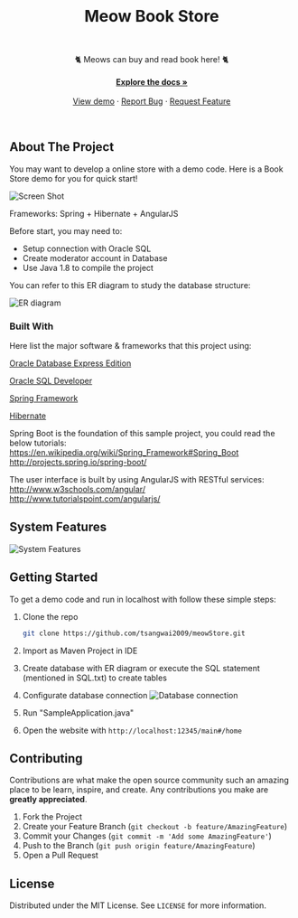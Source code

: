 
<!-- PROJECT LOGO -->
<br />
<p align="center">

  <h1 align="center">Meow Book Store</h1>
  <br />
  <p align="center">
    🐈 Meows can buy and read book here! 🐈
    <br />
    <br />
    <a href="https://github.com/tsangwai2009/meowStore"><strong>Explore the docs »</strong></a>
    <br />
    <br />
    <a href="https://github.com/tsangwai2009/meowStore">View demo</a>
    ·
    <a href="https://github.com/tsangwai2009/meowStore">Report Bug</a>
    ·
    <a href="https://github.com/tsangwai2009/meowStore">Request Feature</a>
  </p>
  <br />
</p>

<!-- ABOUT THE PROJECT -->
## About The Project

You may want to develop a online store with a demo code. Here is a Book Store demo for you for quick start! 

![Screen Shot](https://i.imgur.com/eLvL8Sj.png)

Frameworks: Spring + Hibernate + AngularJS

Before start, you may need to:
* Setup connection with Oracle SQL
* Create moderator account in Database
* Use Java 1.8 to compile the project

You can refer to this ER diagram to study the database structure:

![ER diagram](https://i.imgur.com/oQ0USno.png)


### Built With

Here list the major software & frameworks that this project using:

[Oracle Database Express Edition](https://www.oracle.com/database/technologies/appdev/xe.html)

[Oracle SQL Developer](https://www.oracle.com/database/technologies/appdev/sqldeveloper-landing.html)

[Spring Framework](http://docs.spring.io/spring/docs/4.1.0.BUILD-SNAPSHOT/spring-framework-reference/htmlsingle/)

 [Hibernate](https://www.tutorialspoint.com/hibernate/hibernate_overview.htm)

Spring Boot is the foundation of this sample project, you could read the below tutorials: 
https://en.wikipedia.org/wiki/Spring_Framework#Spring_Boot 
http://projects.spring.io/spring-boot/

The user interface is built by using AngularJS with RESTful services:
http://www.w3schools.com/angular/
http://www.tutorialspoint.com/angularjs/

<!-- System Feature -->
## System Features

![System Features](https://i.imgur.com/XBVc69D.png)
<!-- GETTING STARTED -->
## Getting Started

To get a demo code and run in localhost with follow these simple steps:



1. Clone the repo
   ```sh
   git clone https://github.com/tsangwai2009/meowStore.git
   ```
2. Import as Maven Project in IDE

3. Create database with ER diagram or execute the SQL statement (mentioned in SQL.txt) to create tables

4. Configurate database connection 
![Database connection](https://i.imgur.com/dH1Itae.png)

5. Run "SampleApplication.java"

6. Open the website with `http://localhost:12345/main#/home`
   
   
<!-- CONTRIBUTING -->
## Contributing

Contributions are what make the open source community such an amazing place to be learn, inspire, and create. Any contributions you make are **greatly appreciated**.

1. Fork the Project
2. Create your Feature Branch (`git checkout -b feature/AmazingFeature`)
3. Commit your Changes (`git commit -m 'Add some AmazingFeature'`)
4. Push to the Branch (`git push origin feature/AmazingFeature`)
5. Open a Pull Request



<!-- LICENSE -->
## License

Distributed under the MIT License. See `LICENSE` for more information.

